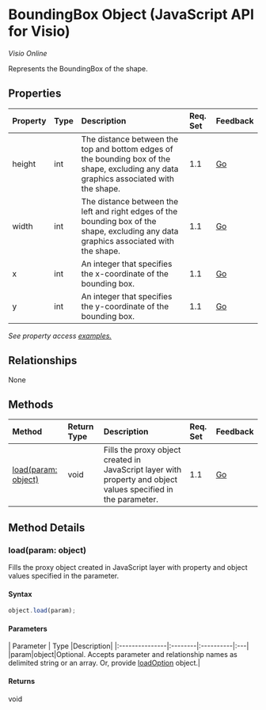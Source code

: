 # BoundingBox Object (JavaScript API for Visio)

_Visio Online_

Represents the BoundingBox of the shape.

## Properties

| Property	   | Type	|Description| Req. Set| Feedback|
|:---------------|:--------|:----------|:----|:---|
|height|int|The distance between the top and bottom edges of the bounding box of the shape, excluding any data graphics associated with the shape.|1.1|[Go](https://github.com/OfficeDev/office-js-docs/issues/new?title=Visio-boundingBox-height)|
|width|int|The distance between the left and right edges of the bounding box of the shape, excluding any data graphics associated with the shape.|1.1|[Go](https://github.com/OfficeDev/office-js-docs/issues/new?title=Visio-boundingBox-width)|
|x|int|An integer that specifies the x-coordinate of the bounding box.|1.1|[Go](https://github.com/OfficeDev/office-js-docs/issues/new?title=Visio-boundingBox-x)|
|y|int|An integer that specifies the y-coordinate of the bounding box.|1.1|[Go](https://github.com/OfficeDev/office-js-docs/issues/new?title=Visio-boundingBox-y)|

_See property access [examples.](#property-access-examples)_

## Relationships
None


## Methods

| Method		   | Return Type	|Description| Req. Set| Feedback|
|:---------------|:--------|:----------|:----|:---|
|[load(param: object)](#loadparam-object)|void|Fills the proxy object created in JavaScript layer with property and object values specified in the parameter.|1.1|[Go](https://github.com/OfficeDev/office-js-docs/issues/new?title=Visio-boundingBox-load)|

## Method Details


### load(param: object)
Fills the proxy object created in JavaScript layer with property and object values specified in the parameter.

#### Syntax
```js
object.load(param);
```

#### Parameters
| Parameter	   | Type	|Description|
|:---------------|:--------|:----------|:---|
|param|object|Optional. Accepts parameter and relationship names as delimited string or an array. Or, provide [loadOption](loadoption.md) object.|

#### Returns
void
